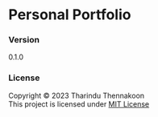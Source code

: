 # Personal Portfolio

### Version

0.1.0

### License

Copyright ©️ 2023 Tharindu Thennakoon <br>
This project is licensed under [MIT License](License.txt)

